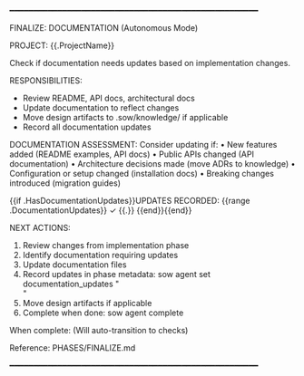 ━━━━━━━━━━━━━━━━━━━━━━━━━━━━━━━━━━━━━━━━━━━━━━━━━━━━

FINALIZE: DOCUMENTATION (Autonomous Mode)

PROJECT: {{.ProjectName}}

Check if documentation needs updates based on implementation changes.

RESPONSIBILITIES:
  - Review README, API docs, architectural docs
  - Update documentation to reflect changes
  - Move design artifacts to .sow/knowledge/ if applicable
  - Record all documentation updates

DOCUMENTATION ASSESSMENT:
  Consider updating if:
    • New features added (README examples, API docs)
    • Public APIs changed (API documentation)
    • Architecture decisions made (move ADRs to knowledge)
    • Configuration or setup changed (installation docs)
    • Breaking changes introduced (migration guides)

{{if .HasDocumentationUpdates}}UPDATES RECORDED:
{{range .DocumentationUpdates}}  ✓ {{.}}
{{end}}{{end}}

NEXT ACTIONS:
  1. Review changes from implementation phase
  2. Identify documentation requiring updates
  3. Update documentation files
  4. Record updates in phase metadata: sow agent set documentation_updates "<summary>"
  5. Move design artifacts if applicable
  6. Complete when done: sow agent complete

  When complete:
    (Will auto-transition to checks)

Reference: PHASES/FINALIZE.md

━━━━━━━━━━━━━━━━━━━━━━━━━━━━━━━━━━━━━━━━━━━━━━━━━━━━
